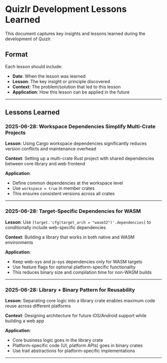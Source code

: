 # Quizlr Development Lessons Learned

This document captures key insights and lessons learned during the development of Quizlr.

## Format

Each lesson should include:
- **Date**: When the lesson was learned
- **Lesson**: The key insight or principle discovered
- **Context**: The problem/solution that led to this lesson
- **Application**: How this lesson can be applied in the future

---

## Lessons Learned

### 2025-06-28: Workspace Dependencies Simplify Multi-Crate Projects

**Lesson**: Using Cargo workspace dependencies significantly reduces version conflicts and maintenance overhead

**Context**: Setting up a multi-crate Rust project with shared dependencies between core library and web frontend

**Application**: 
- Define common dependencies at the workspace level
- Use `workspace = true` in member crates
- This ensures consistent versions across all crates

---

### 2025-06-28: Target-Specific Dependencies for WASM

**Lesson**: Use `[target.'cfg(target_arch = "wasm32")'.dependencies]` to conditionally include web-specific dependencies

**Context**: Building a library that works in both native and WASM environments

**Application**:
- Keep web-sys and js-sys dependencies only for WASM targets
- Use feature flags for optional platform-specific functionality
- This reduces binary size and compilation time for non-WASM builds

---

### 2025-06-28: Library + Binary Pattern for Reusability

**Lesson**: Separating core logic into a library crate enables maximum code reuse across different platforms

**Context**: Designing architecture for future iOS/Android support while building a web app

**Application**:
- Core business logic goes in the library crate
- Platform-specific code (UI, platform APIs) goes in binary crates
- Use trait abstractions for platform-specific implementations

---